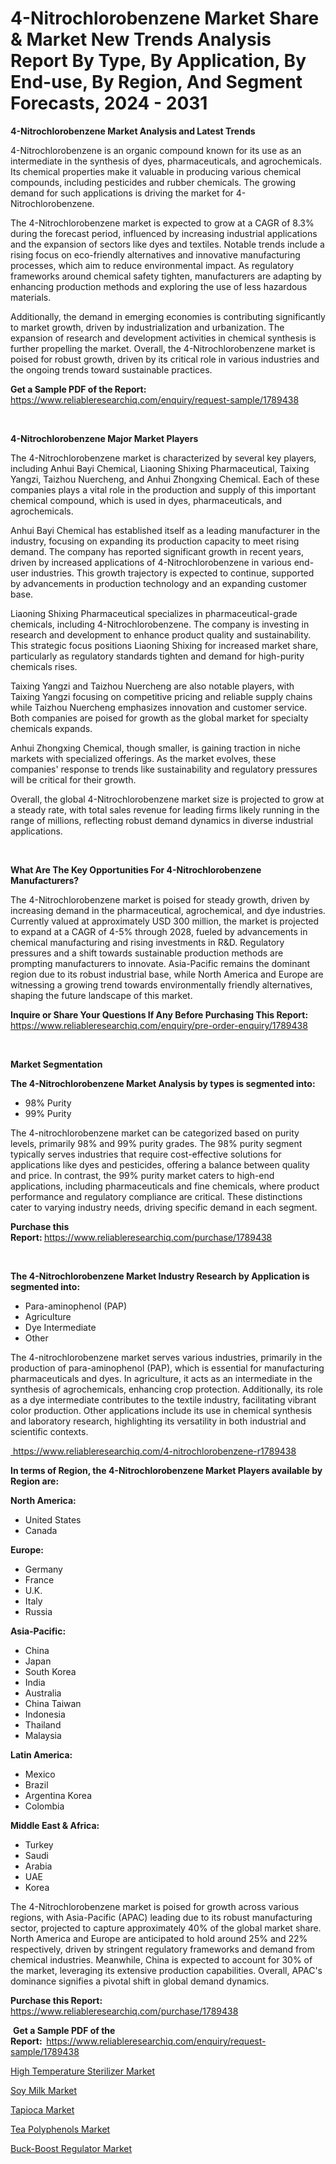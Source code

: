 <p><h1>4-Nitrochlorobenzene Market Share & Market New Trends Analysis Report By Type, By Application, By End-use, By Region, And Segment Forecasts, 2024 - 2031</h1></p><p><strong>4-Nitrochlorobenzene Market Analysis and Latest Trends</strong></p>
<p><p>4-Nitrochlorobenzene is an organic compound known for its use as an intermediate in the synthesis of dyes, pharmaceuticals, and agrochemicals. Its chemical properties make it valuable in producing various chemical compounds, including pesticides and rubber chemicals. The growing demand for such applications is driving the market for 4-Nitrochlorobenzene.</p><p>The 4-Nitrochlorobenzene market is expected to grow at a CAGR of 8.3% during the forecast period, influenced by increasing industrial applications and the expansion of sectors like dyes and textiles. Notable trends include a rising focus on eco-friendly alternatives and innovative manufacturing processes, which aim to reduce environmental impact. As regulatory frameworks around chemical safety tighten, manufacturers are adapting by enhancing production methods and exploring the use of less hazardous materials.</p><p>Additionally, the demand in emerging economies is contributing significantly to market growth, driven by industrialization and urbanization. The expansion of research and development activities in chemical synthesis is further propelling the market. Overall, the 4-Nitrochlorobenzene market is poised for robust growth, driven by its critical role in various industries and the ongoing trends toward sustainable practices.</p></p>
<p><strong>Get a Sample PDF of the Report:&nbsp;</strong> <a href="https://www.reliableresearchiq.com/enquiry/request-sample/1789438?utm_campaign=1138&utm_medium=2&utm_source=Github&utm_content=ia&utm_term=09102024&utm_id=4-nitrochlorobenzene">https://www.reliableresearchiq.com/enquiry/request-sample/1789438</a></p>
<p>&nbsp;</p>
<p><strong>4-Nitrochlorobenzene Major Market Players</strong></p>
<p><p>The 4-Nitrochlorobenzene market is characterized by several key players, including Anhui Bayi Chemical, Liaoning Shixing Pharmaceutical, Taixing Yangzi, Taizhou Nuercheng, and Anhui Zhongxing Chemical. Each of these companies plays a vital role in the production and supply of this important chemical compound, which is used in dyes, pharmaceuticals, and agrochemicals.</p><p>Anhui Bayi Chemical has established itself as a leading manufacturer in the industry, focusing on expanding its production capacity to meet rising demand. The company has reported significant growth in recent years, driven by increased applications of 4-Nitrochlorobenzene in various end-user industries. This growth trajectory is expected to continue, supported by advancements in production technology and an expanding customer base.</p><p>Liaoning Shixing Pharmaceutical specializes in pharmaceutical-grade chemicals, including 4-Nitrochlorobenzene. The company is investing in research and development to enhance product quality and sustainability. This strategic focus positions Liaoning Shixing for increased market share, particularly as regulatory standards tighten and demand for high-purity chemicals rises.</p><p>Taixing Yangzi and Taizhou Nuercheng are also notable players, with Taixing Yangzi focusing on competitive pricing and reliable supply chains while Taizhou Nuercheng emphasizes innovation and customer service. Both companies are poised for growth as the global market for specialty chemicals expands.</p><p>Anhui Zhongxing Chemical, though smaller, is gaining traction in niche markets with specialized offerings. As the market evolves, these companies' response to trends like sustainability and regulatory pressures will be critical for their growth.</p><p>Overall, the global 4-Nitrochlorobenzene market size is projected to grow at a steady rate, with total sales revenue for leading firms likely running in the range of millions, reflecting robust demand dynamics in diverse industrial applications.</p></p>
<p>&nbsp;</p>
<p><strong>What Are The Key Opportunities For 4-Nitrochlorobenzene Manufacturers?</strong></p>
<p><p>The 4-Nitrochlorobenzene market is poised for steady growth, driven by increasing demand in the pharmaceutical, agrochemical, and dye industries. Currently valued at approximately USD 300 million, the market is projected to expand at a CAGR of 4-5% through 2028, fueled by advancements in chemical manufacturing and rising investments in R&D. Regulatory pressures and a shift towards sustainable production methods are prompting manufacturers to innovate. Asia-Pacific remains the dominant region due to its robust industrial base, while North America and Europe are witnessing a growing trend towards environmentally friendly alternatives, shaping the future landscape of this market.</p></p>
<p><strong>Inquire or Share Your Questions If Any Before Purchasing This Report:</strong> <a href="https://www.reliableresearchiq.com/enquiry/pre-order-enquiry/1789438?utm_campaign=1138&utm_medium=2&utm_source=Github&utm_content=ia&utm_term=09102024&utm_id=4-nitrochlorobenzene">https://www.reliableresearchiq.com/enquiry/pre-order-enquiry/1789438</a></p>
<p>&nbsp;</p>
<p><strong>Market Segmentation</strong></p>
<p><strong>The 4-Nitrochlorobenzene Market Analysis by types is segmented into:</strong></p>
<p><ul><li>98% Purity</li><li>99% Purity</li></ul></p>
<p><p>The 4-nitrochlorobenzene market can be categorized based on purity levels, primarily 98% and 99% purity grades. The 98% purity segment typically serves industries that require cost-effective solutions for applications like dyes and pesticides, offering a balance between quality and price. In contrast, the 99% purity market caters to high-end applications, including pharmaceuticals and fine chemicals, where product performance and regulatory compliance are critical. These distinctions cater to varying industry needs, driving specific demand in each segment.</p></p>
<p><strong>Purchase this Report:&nbsp;</strong><a href="https://www.reliableresearchiq.com/purchase/1789438?utm_campaign=1138&utm_medium=2&utm_source=Github&utm_content=ia&utm_term=09102024&utm_id=4-nitrochlorobenzene">https://www.reliableresearchiq.com/purchase/1789438</a></p>
<p>&nbsp;</p>
<p><strong>The 4-Nitrochlorobenzene Market Industry Research by Application is segmented into:</strong></p>
<p><ul><li>Para-aminophenol (PAP)</li><li>Agriculture</li><li>Dye Intermediate</li><li>Other</li></ul></p>
<p><p>The 4-nitrochlorobenzene market serves various industries, primarily in the production of para-aminophenol (PAP), which is essential for manufacturing pharmaceuticals and dyes. In agriculture, it acts as an intermediate in the synthesis of agrochemicals, enhancing crop protection. Additionally, its role as a dye intermediate contributes to the textile industry, facilitating vibrant color production. Other applications include its use in chemical synthesis and laboratory research, highlighting its versatility in both industrial and scientific contexts.</p></p>
<p><a href="https://www.reliableresearchiq.com/4-nitrochlorobenzene-r1789438?utm_campaign=1138&utm_medium=2&utm_source=Github&utm_content=ia&utm_term=09102024&utm_id=4-nitrochlorobenzene">&nbsp;https://www.reliableresearchiq.com/4-nitrochlorobenzene-r1789438</a></p>
<p><strong>In terms of Region, the 4-Nitrochlorobenzene Market Players available by Region are:</strong></p>
<p>
    <p> <strong> North America: </strong>
        <ul>
            <li>United States</li>
            <li>Canada</li>
        </ul>
        </p> 
    <p> <strong> Europe: </strong>
        <ul>
            <li>Germany</li>
            <li>France</li>
            <li>U.K.</li>
            <li>Italy</li>
            <li>Russia</li>
        </ul>
        </p> 
    <p> <strong> Asia-Pacific: </strong>
        <ul>
            <li>China</li>
            <li>Japan</li>
            <li>South Korea</li>
            <li>India</li>
            <li>Australia</li>
            <li>China Taiwan</li>
            <li>Indonesia</li>
            <li>Thailand</li>
            <li>Malaysia</li>
        </ul>
        </p> 
    <p> <strong> Latin America: </strong>
        <ul>
            <li>Mexico</li>
            <li>Brazil</li>
            <li>Argentina Korea</li>
            <li>Colombia</li>
        </ul>
        </p> 
    <p> <strong> Middle East & Africa: </strong>
        <ul>
            <li>Turkey</li>
            <li>Saudi</li>
            <li>Arabia</li>
            <li>UAE</li>
            <li>Korea</li>
        </ul>
    </p>
    </p>
<p><p>The 4-Nitrochlorobenzene market is poised for growth across various regions, with Asia-Pacific (APAC) leading due to its robust manufacturing sector, projected to capture approximately 40% of the global market share. North America and Europe are anticipated to hold around 25% and 22% respectively, driven by stringent regulatory frameworks and demand from chemical industries. Meanwhile, China is expected to account for 30% of the market, leveraging its extensive production capabilities. Overall, APAC's dominance signifies a pivotal shift in global demand dynamics.</p></p>
<p><strong>Purchase this Report: </strong><a href="https://www.reliableresearchiq.com/purchase/1789438?utm_campaign=1138&utm_medium=2&utm_source=Github&utm_content=ia&utm_term=09102024&utm_id=4-nitrochlorobenzene">https://www.reliableresearchiq.com/purchase/1789438</a></p>
<p>&nbsp;<strong>Get a Sample PDF of the Report:&nbsp;&nbsp;</strong><a href="https://www.reliableresearchiq.com/enquiry/request-sample/1789438?utm_campaign=1138&utm_medium=2&utm_source=Github&utm_content=ia&utm_term=09102024&utm_id=4-nitrochlorobenzene">https://www.reliableresearchiq.com/enquiry/request-sample/1789438</a></p>
<p><strong></strong></p>
<p><p><a href="https://github.com/sakalstgliemsk/Market-Research-Report-List-1/blob/main/high-temperature-sterilizer-market.md?utm_campaign=1138&utm_medium=2&utm_source=Github&utm_content=ia&utm_term=09102024&utm_id=4-nitrochlorobenzene">High Temperature Sterilizer Market</a></p><p><a href="https://www.linkedin.com/pulse/comprehensive-soy-milk-market-report-regional-analysis-vtcqe?utm_campaign=1138&utm_medium=2&utm_source=Github&utm_content=ia&utm_term=09102024&utm_id=4-nitrochlorobenzene">Soy Milk Market</a></p><p><a href="https://issuu.com/reportprime-2/docs/tapioca-market-size-2030.pptx_0750be1d63ad35?utm_campaign=1138&utm_medium=2&utm_source=Github&utm_content=ia&utm_term=09102024&utm_id=4-nitrochlorobenzene">Tapioca Market</a></p><p><a href="https://issuu.com/reportprime-2/docs/tea-polyphenols-market-size-2030.pp_c596b104df0c6e?utm_campaign=1138&utm_medium=2&utm_source=Github&utm_content=ia&utm_term=09102024&utm_id=4-nitrochlorobenzene">Tea Polyphenols Market</a></p><p><a href="https://github.com/amparostb398/Market-Research-Report-List-1/blob/main/buck-boost-regulator-market.md?utm_campaign=1138&utm_medium=2&utm_source=Github&utm_content=ia&utm_term=09102024&utm_id=4-nitrochlorobenzene">Buck-Boost Regulator Market</a></p></p>